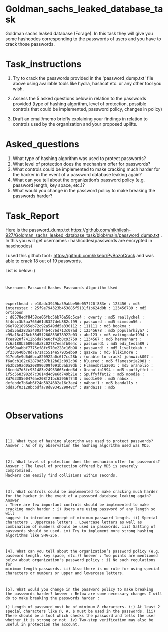 # Goldman_sachs_leaked_database_task
Goldman sachs leaked database (Forage). In this task they will give you some hashcodes corresponding to the passwords of users and you have to crack those passwords.

# Task_instructions

1. Try to crack the passwords provided in the 'password_dump.txt' file above using available tools like hydra, hashcat etc. or any other tool you wish.
   
2. Assess the 5 asked questions below in relation to the passwords provided (type of hashing algorithm, level of protection, possible controls that could be implemented, password policy, changes in policy)
   
3. Draft an email/memo briefly explaining your findings in relation to controls used by the organization and your proposed uplifts. 

# Asked_questions

1. What type of hashing algorithm was used to protect passwords?
2. What level of protection does the mechanism offer for passwords?
3. What controls could be implemented to make cracking much harder for the hacker in the event of a password database leaking again?
4. What can you tell about the organization’s password policy (e.g. password length, key space, etc.)?
5. What would you change in the password policy to make breaking the passwords harder? 

# Task_Report
Here is the password_dump.txt https://github.com/nikhilesh-927/Goldman_sachs_leaked_database_task/blob/main/password_dump.txt .
In this you will get usernames : hashcodes(passwords are encrypted in haschcodes)

I used this github tool : https://github.com/ikkebr/PyBozoCrack and was able to crack 18 out of 19 passwords.

List is below :)
<code>

Usernames        Password Hashes                    Passwords        Algorithm Used

experthead     : e10adc3949ba59abbe56e057f20f883e : 123456         : md5
interestec     : 25f9e794323b453885f5181f1b624d0b : 123456789      : md5
ortspoon       : d8578edf8458ce06fbc5bb76a58c5ca4 : qwerty         : md5
reallychel     : 5f4dcc3b5aa765d61d8327deb882cf99 : password       : md5
simmson56      : 96e79218965eb72c92a549dd5a330112 : 111111         : md5
bookma         : 25d55ad283aa400af464c76d713c07ad : 12345678       : md5
popularkiya7   : e99a18c428cb38d5f260853678922e03 : abc123         : md5
eatingcake1994 : fcea920f7412b5da7be0cf42b8c93759 : 1234567        : md5
heroanhart     : 7c6a180b36896a0a8c02787eeafb0e4c : password1      : md5
edi_tesla89    : 6c569aabbf7775ef8fc570e228c16b98 : password!      : md5
liveltekah     : 3f230640b78d7e71ac5514e57935eb69 : qazxsw         : md5
blikimore      : 917eb5e9d6d6bca820922a0c6f7cc28b : (unable to crack)
johnwick007    : f6a0cb102c62879d397b12b62c092c06 : bluered        : md5
flamesbria2001 : 9b3b269ad0a208090309f091b3aba9db : Flamesbria2001 : md5
oranolio       : 16ced47d3fc931483e24933665cded6d : Oranolio1994   : md5
spuffyffet     : 1f5c5683982d7c3814d4d9e6d749b21e : Spuffyffet12   : md5
moodie         : 8d763385e0476ae208f21bc63956f748 : moodie00       : md5
nabox          : defebde7b6ab6f24d5824682a16c3ae4 : nAbox!1        : md5
bandalls       : bdda5f03128bcbdfa78d8934529048cf : Banda11s       : md5

</code>

# Observations

<code>
   
   [1]. What type of hashing algorithm was used to protect passwords?
   Answer : As of my observation the hashing algorithm used was MD5.



   [2]. What level of protection does the mechanism offer for passwords?
   Answer : The level of protection offered by MD5 is severely compromised. Hackers can easily find collisions within seconds.



   [3]. What controls could be implemented to make cracking much harder for the hacker in the event of a password database leaking again?
   Answer : There are few important controls should be implemented to make cracking much harder :
             i)   Users are using password of any length so will suggest to introduce concept of minimum password length.
             ii)  Special characters , Uppercase letters , Lowercase letters as well as combination of numbers should be used in passwords.
             iii) Salting of passwords should be used.
             iv)  Try to implement more strong hashing algorithms like SHA-256.



   [4]. What can you tell about the organization’s password policy (e.g. password length, key space, etc.)?
   Answer : Two points are mentioned below about organization's password policy : 
            i)   No such regulations for minimum-length passwords.
            ii)  Also there is no rule for using special characters or numbers or upper and lowercase letters.



   [5]. What would you change in the password policy to make breaking the passwords harder?
   Answer :  Below are some necessary changes I will do to make breaking the passwords harder :  
             i)   Length of password must be of minimum 8 characters.
             ii)  At least 2 special characters like @, #, $  must be used in the passwords.
             iii) There should be a tool which checks the password and tells the user whether it is strong or not.
             iv)  Two-step verification may also be useful in protection the account.

</code>
